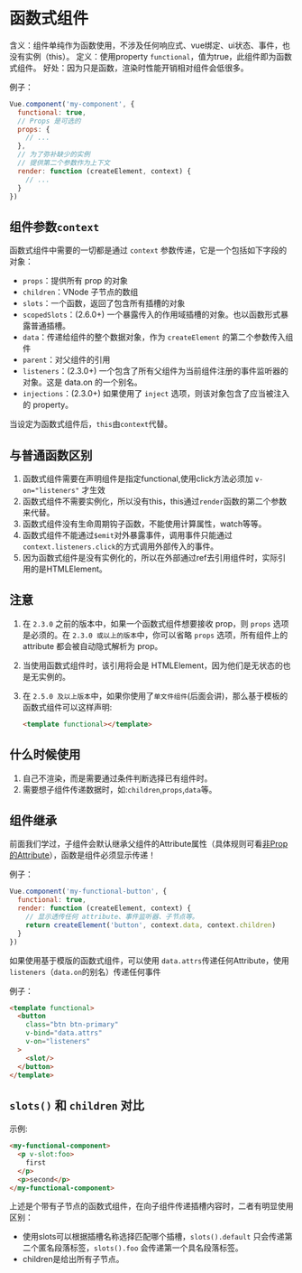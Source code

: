 # 函数式组件

含义：组件单纯作为函数使用，不涉及任何响应式、vue绑定、ui状态、事件，也没有实例（this）。
定义：使用property `functional`，值为true，此组件即为函数式组件。
好处：因为只是函数，渲染时性能开销相对组件会低很多。

例子：

```javascript
Vue.component('my-component', {
  functional: true,
  // Props 是可选的
  props: {
    // ...
  },
  // 为了弥补缺少的实例
  // 提供第二个参数作为上下文
  render: function (createElement, context) {
    // ...
  }
})
```

## 组件参数`context`

函数式组件中需要的一切都是通过 `context` 参数传递，它是一个包括如下字段的对象：

* `props`：提供所有 prop 的对象
* `children`：VNode 子节点的数组
* `slots`：一个函数，返回了包含所有插槽的对象
* `scopedSlots`：(2.6.0+) 一个暴露传入的作用域插槽的对象。也以函数形式暴露普通插槽。
* `data`：传递给组件的整个数据对象，作为 `createElement` 的第二个参数传入组件
* `parent`：对父组件的引用
* `listeners`：(2.3.0+) 一个包含了所有父组件为当前组件注册的事件监听器的对象。这是 data.on 的一个别名。
* `injections`：(2.3.0+) 如果使用了 `inject` 选项，则该对象包含了应当被注入的 property。

当设定为函数式组件后，`this`由`context`代替。

## 与普通函数区别

1. 函数式组件需要在声明组件是指定functional,使用click方法必须加 `v-on="listeners"` 才生效
2. 函数式组件不需要实例化，所以没有this，this通过`render`函数的第二个参数来代替。
3. 函数式组件没有生命周期钩子函数，不能使用计算属性，watch等等。
4. 函数式组件不能通过`$emit`对外暴露事件，调用事件只能通过`context.listeners.click`的方式调用外部传入的事件。
5. 因为函数式组件是没有实例化的，所以在外部通过ref去引用组件时，实际引用的是HTMLElement。

## 注意

1. 在 `2.3.0` 之前的版本中，如果一个函数式组件想要接收 prop，则 `props` 选项是必须的。在 `2.3.0 或以上的版本`中，你可以省略 `props` 选项，所有组件上的 attribute 都会被自动隐式解析为 prop。
2. 当使用函数式组件时，该引用将会是 HTMLElement，因为他们是无状态的也是无实例的。
3. 在 `2.5.0 及以上版本`中，如果你使用了`单文件组件`(后面会讲)，那么基于模板的函数式组件可以这样声明:

    ```html
    <template functional></template>
    ```

## 什么时候使用

1. 自己不渲染，而是需要通过条件判断选择已有组件时。
2. 需要想子组件传递数据时，如:`children`,`props`,`data`等。

## 组件继承

前面我们学过，子组件会默认继承父组件的Attribute属性（具体规则可看[非Prop的Attribute](../../1.%E6%B7%B1%E5%85%A5%E4%BA%86%E8%A7%A3%E7%BB%84%E4%BB%B6/2.Prop/3.%E9%9D%9EProp%E7%9A%84Attribute.md)），函数是组件必须显示传递！

例子：

```javascript
Vue.component('my-functional-button', {
  functional: true,
  render: function (createElement, context) {
    // 显示透传任何 attribute、事件监听器、子节点等。
    return createElement('button', context.data, context.children)
  }
})
```

如果使用基于模版的函数式组件，可以使用 `data.attrs`传递任何Attribute，使用`listeners`（`data.on`的别名）传递任何事件

例子：

```html
<template functional>
  <button
    class="btn btn-primary"
    v-bind="data.attrs"
    v-on="listeners"
  >
    <slot/>
  </button>
</template>
```

## `slots()` 和 `children` 对比

示例:

```html
<my-functional-component>
  <p v-slot:foo>
    first
  </p>
  <p>second</p>
</my-functional-component>
```

上述是个带有子节点的函数式组件，在向子组件传递插槽内容时，二者有明显使用区别：

* 使用slots可以根据插槽名称选择匹配哪个插槽，`slots().default` 只会传递第二个匿名段落标签，`slots().foo` 会传递第一个具名段落标签。
* children是给出所有子节点。
